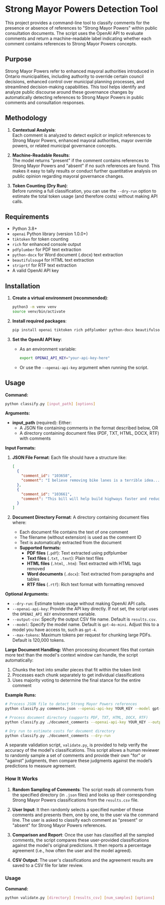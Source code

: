 # Strong Mayor Powers Detection Tool

This project provides a command-line tool to classify comments for the presence or absence of references to "Strong Mayor Powers" within public consultation documents. The script uses the OpenAI API to evaluate comments and return a machine-readable label indicating whether each comment contains references to Strong Mayor Powers concepts.

## Purpose

Strong Mayor Powers refer to enhanced mayoral authorities introduced in Ontario municipalities, including authority to override certain council decisions, enhanced control over municipal planning processes, and streamlined decision-making capabilities. This tool helps identify and analyze public discourse around these governance changes by automatically detecting references to Strong Mayor Powers in public comments and consultation responses.

## Methodology

1. **Contextual Analysis**:  
   Each comment is analyzed to detect explicit or implicit references to Strong Mayor Powers, enhanced mayoral authorities, mayor override powers, or related municipal governance concepts.

2. **Machine-Readable Results**:  
   The model returns "present" if the comment contains references to Strong Mayor Powers and "absent" if no such references are found. This makes it easy to tally results or conduct further quantitative analysis on public opinion regarding mayoral governance changes.

3. **Token Counting (Dry Run)**:  
   Before running a full classification, you can use the `--dry-run` option to estimate the total token usage (and therefore costs) without making API calls.

## Requirements

- Python 3.8+
- `openai` Python library (version 1.0.0+)
- `tiktoken` for token counting
- `rich` for enhanced console output
- `pdfplumber` for PDF text extraction
- `python-docx` for Word document (.docx) text extraction 
- `beautifulsoup4` for HTML text extraction
- `striprtf` for RTF text extraction
- A valid OpenAI API key

## Installation

1. **Create a virtual environment (recommended)**:
    ```bash
    python3 -m venv venv
    source venv/bin/activate
    ```
   
2. **Install required packages**:
    ```bash
    pip install openai tiktoken rich pdfplumber python-docx beautifulsoup4 striprtf
    ```

3. **Set the OpenAI API key**:
    - As an environment variable:
      ```bash
      export OPENAI_API_KEY="your-api-key-here"
      ```
    - Or use the `--openai-api-key` argument when running the script.

## Usage

**Command:**
```bash
python classify.py [input_path] [options]
```

**Arguments:**
- **input_path** (required): Either:
  - A JSON file containing comments in the format described below, OR
  - A directory containing document files (PDF, TXT, HTML, DOCX, RTF) with comments

**Input Formats:**

1. **JSON File Format**: Each file should have a structure like:
    ```json
    [
      {
        "comment_id": "103658",
        "comment": "I believe removing bike lanes is a terrible idea..."
      },
      {
        "comment_id": "103661", 
        "comment": "This bill will help build highways faster and reduce congestion..."
      }
    ]
    ```

2. **Document Directory Format**: A directory containing document files where:
   - Each document file contains the text of one comment
   - The filename (without extension) is used as the comment ID
   - Text is automatically extracted from the document
   - **Supported formats:**
     - **PDF files** (`.pdf`): Text extracted using pdfplumber
     - **Text files** (`.txt`, `.text`): Plain text files
     - **HTML files** (`.html`, `.htm`): Text extracted with HTML tags removed
     - **Word documents** (`.docx`): Text extracted from paragraphs and tables
     - **RTF files** (`.rtf`): Rich text format with formatting removed

**Optional Arguments:**
- `--dry-run`: Estimate token usage without making OpenAI API calls.
- `--openai-api-key`: Provide the API key directly. If not set, the script uses the `OPENAI_API_KEY` environment variable.
- `--output-csv`: Specify the output CSV file name. Default is `results.csv`.
- `--model`: Specify the model name. Default is `gpt-4o-mini`. Adjust this to a model you have access to, such as `gpt-4`.
- `--max-tokens`: Maximum tokens per request for chunking large PDFs. Default is 120,000 tokens.

**Large Document Handling:**
When processing document files that contain more text than the model's context window can handle, the script automatically:
1. Chunks the text into smaller pieces that fit within the token limit
2. Processes each chunk separately to get individual classifications
3. Uses majority voting to determine the final stance for the entire comment

**Example Runs:**
```bash
# Process JSON file to detect Strong Mayor Powers references
python classify.py comments.json --openai-api-key YOUR_KEY --model gpt-4

# Process document directory (supports PDF, TXT, HTML, DOCX, RTF)
python classify.py ./document_comments --openai-api-key YOUR_KEY --output-csv strong_mayor_results.csv

# Dry run to estimate costs for document directory
python classify.py ./document_comments --dry-run
```

A separate validation script, `validate.py`, is provided to help verify the accuracy of the model's classifications. This script allows a human reviewer to randomly sample a set of comments and provide their own "for" or "against" judgments, then compare these judgments against the model’s predictions to measure agreement.

### How It Works

1. **Random Sampling of Comments**:
   The script reads all comments from the specified directory (in `.json` files) and looks up their corresponding Strong Mayor Powers classifications from the `results.csv` file.

2. **User Input**:
   It then randomly selects a specified number of these comments and presents them, one by one, to the user via the command line. The user is asked to classify each comment as "present" or "absent" for Strong Mayor Powers references.

3. **Comparison and Report**:
   Once the user has classified all the sampled comments, the script compares these user-provided classifications against the model's original predictions. It then reports a percentage agreement (i.e., how often the user and the model agreed).

4. **CSV Output**:
   The user's classifications and the agreement results are saved to a CSV file for later review.

### Usage

**Command:**
```bash
python validate.py [directory] [results_csv] [num_samples] [options]
```

